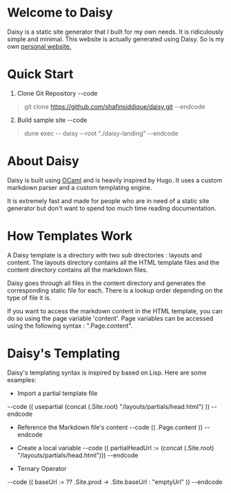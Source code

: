 
# Welcome to Daisy

Daisy is a static site generator that I built for my own needs. It is ridiculously simple and minimal. This website is actually generated using Daisy. So is my own [personal website.](https://shafin.me) 

# Quick Start 

1. Clone Git Repository
--code
> git clone https://github.com/shafinsiddique/daisy.git
--endcode
2. Build sample site
--code
> dune exec -- daisy --root "./daisy-landing"
--endcode

# About Daisy

Daisy is built using [OCaml](https://ocaml.org) and is heavily inspired by Hugo. It uses a custom markdown parser and a custom templating engine. 

It is extremely fast and made for people who are in need of a static site generator but don't want to spend too much time reading documentation. 

# How Templates Work

A Daisy template is a directory with two sub directories : layouts and content. The layouts directory contains all the HTML template files and the content directory contains all the markdown files. 

Daisy goes through all files in the content directory and generates the corresponding static file for each. There is a lookup order depending on the type of file it is. 

If you want to access the markdown content in the HTML template, you can do so using the page variable 'content'. Page variables can be accessed using the following syntax : ".Page.content". 


# Daisy's Templating 

Daisy's templating syntax is inspired by based on Lisp. Here are some examples:

- Import a partial template file 

--code
(( usepartial (concat (.Site.root) "/layouts/partials/head.html") ))
--endcode

- Reference the Markdown file's content
--code
(( .Page.content ))
--endcode

- Create a local variable
--code
(( partialHeadUrl := (concat (.Site.root) "/layouts/partials/head.html")))
--endcode

- Ternary Operator

--code
(( baseUrl := ?? .Site.prod -> .Site.baseUrl : "emptyUrl" ))
--endcode


